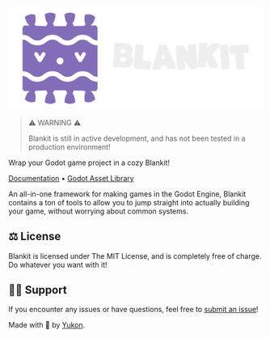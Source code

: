 <img src="addons/blankit/branding/blankit_color_white_horizontal_logo.png" width="512" alt="Blankit logo">

> ⚠️ WARNING ⚠️
>
> Blankit is still in active development, and has not been tested in a production environment!

Wrap your Godot game project in a cozy Blankit!

[Documentation](https://blankit.tools) • [Godot Asset Library](https://godotengine.org/asset-library/asset/3907)

An all-in-one framework for making games in the Godot Engine, Blankit contains a ton of tools to allow you to jump straight into actually building your game, without worrying about common systems.

## ⚖️ License

Blankit is licensed under The MIT License, and is completely free of charge. Do whatever you want with it!

## 🙋‍♀️ Support

If you encounter any issues or have questions, feel free to [submit an issue](https://github.com/yukonmakesgames/blankit/issues)!



Made with 💖 by [Yukon](https://yukonmakes.games).
